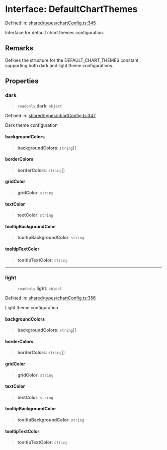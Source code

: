 # Interface: DefaultChartThemes

Defined in: [shared/types/chartConfig.ts:345](https://github.com/Nick2bad4u/Uptime-Watcher/blob/main/shared/types/chartConfig.ts#L345)

Interface for default chart themes configuration.

## Remarks

Defines the structure for the DEFAULT_CHART_THEMES constant, supporting both
dark and light theme configurations.

## Properties

### dark

> `readonly` **dark**: `object`

Defined in: [shared/types/chartConfig.ts:347](https://github.com/Nick2bad4u/Uptime-Watcher/blob/main/shared/types/chartConfig.ts#L347)

Dark theme configuration

#### backgroundColors

> **backgroundColors**: `string`[]

#### borderColors

> **borderColors**: `string`[]

#### gridColor

> **gridColor**: `string`

#### textColor

> **textColor**: `string`

#### tooltipBackgroundColor

> **tooltipBackgroundColor**: `string`

#### tooltipTextColor

> **tooltipTextColor**: `string`

***

### light

> `readonly` **light**: `object`

Defined in: [shared/types/chartConfig.ts:356](https://github.com/Nick2bad4u/Uptime-Watcher/blob/main/shared/types/chartConfig.ts#L356)

Light theme configuration

#### backgroundColors

> **backgroundColors**: `string`[]

#### borderColors

> **borderColors**: `string`[]

#### gridColor

> **gridColor**: `string`

#### textColor

> **textColor**: `string`

#### tooltipBackgroundColor

> **tooltipBackgroundColor**: `string`

#### tooltipTextColor

> **tooltipTextColor**: `string`
